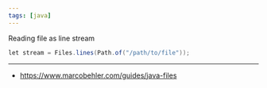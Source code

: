 ```yaml
---
tags: [java]
---
```


Reading file as line stream

```java
let stream = Files.lines(Path.of("/path/to/file"));
```


---

- https://www.marcobehler.com/guides/java-files